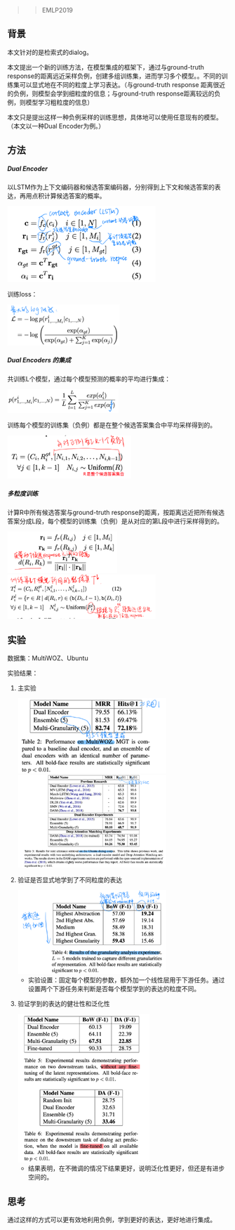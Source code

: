 > > EMLP2019

## 背景

本文针对的是检索式的dialog。

本文提出一个新的训练方法，在模型集成的框架下，通过与ground-truth response的距离远近采样负例，创建多组训练集，进而学习多个模型。。不同的训练集可以显式地在不同的粒度上学习表达。（与ground-truth response 距离很近的负例，则模型会学到细粒度的信息；与ground-truth response距离较远的负例，则模型学习粗粒度的信息）

本文只是提出这样一种负例采样的训练思想，具体地可以使用任意现有的模型。（本文以一种Dual Encoder为例。）



## 方法

##### Dual Encoder

以LSTM作为上下文编码器和候选答案编码器，分别得到上下文和候选答案的表达，再用点积计算候选答案的概率。

<img src="../../images/image-20200229221731058.png" alt="image-20200229221731058" style="zoom:33%;" />

训练loss：

<img src="../../images/image-20200229221855760.png" alt="image-20200229221855760" style="zoom:25%;" />

##### Dual Encoders 的集成

共训练L个模型，通过每个模型预测的概率的平均进行集成：

<img src="../../images/image-20200229221946898.png" alt="image-20200229221946898" style="zoom:25%;" />

训练每个模型的训练集（负例）都是在整个候选答案集合中平均采样得到的。

<img src="../../images/image-20200229222157366.png" alt="image-20200229222157366" style="zoom:33%;" />

##### 多粒度训练

计算R中所有候选答案与ground-truth response的距离，按距离远近把所有候选答案分成L段，每个模型的训练集（负例）是从对应的第L段中进行采样得到的。

<img src="../../images/image-20200229222306799.png" alt="image-20200229222306799" style="zoom:33%;" />

<img src="../../images/image-20200229222332862.png" alt="image-20200229222332862" style="zoom:33%;" />



## 实验

数据集：MultiWOZ、Ubuntu

实验结果：

1. 主实验

   <img src="../../images/image-20200229230806779.png" alt="image-20200229230806779" style="zoom:33%;" />

   <img src="../../images/image-20200229230904295.png" alt="image-20200229230904295" style="zoom:33%;" />

2. 验证是否显式地学到了不同粒度的表达

   <img src="../../images/image-20200229230941757.png" alt="image-20200229230941757" style="zoom:33%;" />

   - 实验设置：固定每个模型的参数，额外加一个线性层用于下游任务。通过设置两个下游任务来判断是否每个模型学到的表达的粒度不同。

3. 验证学到的表达的健壮性和泛化性

   <img src="../../images/image-20200229231022274.png" alt="image-20200229231022274" style="zoom:33%;" />

   - 结果表明，在不微调的情况下结果更好，说明泛化性更好，但还是有进步空间的。

 

## 思考

通过这样的方式可以更有效地利用负例，学到更好的表达，更好地进行集成。